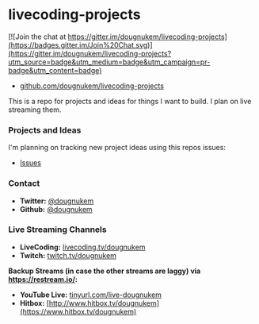 # livecoding-projects
[![Join the chat at https://gitter.im/dougnukem/livecoding-projects](https://badges.gitter.im/Join%20Chat.svg)](https://gitter.im/dougnukem/livecoding-projects?utm_source=badge&utm_medium=badge&utm_campaign=pr-badge&utm_content=badge)

- [github.com/dougnukem/livecoding-projects](https://github.com/dougnukem/livecoding-projects)

This is a repo for projects and ideas for things I want to build. I plan on live streaming them.

### Projects and Ideas

I'm planning on tracking new project ideas using this repos issues:
- [Issues](https://github.com/dougnukem/livecoding-projects/issues)

### Contact

- **Twitter:**  [@dougnukem](https://twitter.com/dougnukem)
- **Github:** [@dougnukem](https://github.com/dougnukem/)

### Live Streaming Channels

- **LiveCoding:** [livecoding.tv/dougnukem](https://livecoding.tv/dougnukem)
- **Twitch:** [twitch.tv/dougnukem](https://twitch.tv/dougnukem)

**Backup Streams (in case the other streams are laggy) via https://restream.io/:**
- **YouTube Live:** [tinyurl.com/live-dougnukem](https://tinyurl.com/live-dougnukem)
- **Hitbox:** [http://www.hitbox.tv/dougnukem](https://www.hitbox.tv/dougnukem)
